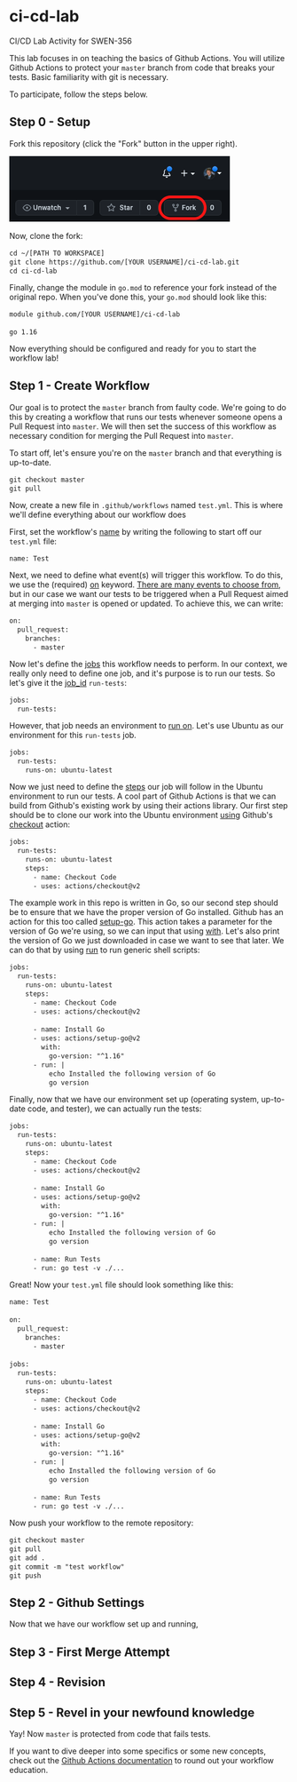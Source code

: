 # ci-cd-lab
CI/CD Lab Activity for SWEN-356

This lab focuses in on teaching the basics of Github Actions. You will utilize Github Actions to protect your `master` branch from code that breaks your tests. Basic familiarity with git is necessary. 

To participate, follow the steps below.

## Step 0 - Setup
Fork this repository (click the "Fork" button in the upper right). 

![Fork button](./fork.png)

Now, clone the fork:

```
cd ~/[PATH TO WORKSPACE]
git clone https://github.com/[YOUR USERNAME]/ci-cd-lab.git
cd ci-cd-lab
```

Finally, change the module in `go.mod` to reference your fork instead of the original repo. When you've done this, your `go.mod` should look like this: 
```
module github.com/[YOUR USERNAME]/ci-cd-lab

go 1.16
```

Now everything should be configured and ready for you to start the workflow lab!

## Step 1 - Create Workflow
Our goal is to protect the `master` branch from faulty code. We're going to do this by creating a workflow that runs our tests whenever someone opens a Pull Request into `master`. We will then set the success of this workflow as necessary condition for merging the Pull Request into `master`.

To start off, let's ensure you're on the `master` branch and that everything is up-to-date.

```
git checkout master
git pull
```

Now, create a new file in `.github/workflows` named `test.yml`. This is where we'll define everything about our workflow does

First, set the workflow's [name](https://docs.github.com/en/actions/reference/workflow-syntax-for-github-actions#name) by writing the following to start off our `test.yml` file:
```
name: Test
```

Next, we need to define what event(s) will trigger this workflow. To do this, we use the (required) [on](https://docs.github.com/en/actions/reference/workflow-syntax-for-github-actions#on) keyword. [There are many events to choose from](https://docs.github.com/en/actions/reference/events-that-trigger-workflows), but in our case we want our tests to be triggered when a Pull Request aimed at merging into `master` is opened or updated. To achieve this, we can write:
```
on:
  pull_request:
    branches:
      - master
```

Now let's define the [jobs](https://docs.github.com/en/actions/reference/workflow-syntax-for-github-actions#jobs) this workflow needs to perform. In our context, we really only need to define one job, and it's purpose is to run our tests. So let's give it the [job_id](https://docs.github.com/en/actions/reference/workflow-syntax-for-github-actions#jobsjob_id) `run-tests`:
```
jobs:
  run-tests:
```

However, that job needs an environment to [run on](https://docs.github.com/en/actions/reference/workflow-syntax-for-github-actions#jobsjob_idruns-on). Let's use Ubuntu as our environment for this `run-tests` job.
```
jobs:
  run-tests:
    runs-on: ubuntu-latest
```

Now we just need to define the [steps](https://docs.github.com/en/actions/reference/workflow-syntax-for-github-actions#jobsjob_idsteps) our job will follow in the Ubuntu environment to run our tests. A cool part of Github Actions is that we can build from Github's existing work by using their actions library. Our first step should be to clone our work into the Ubuntu environment [using](https://docs.github.com/en/actions/reference/workflow-syntax-for-github-actions#jobsjob_idstepsuses) Github's [checkout](https://github.com/actions/checkout) action:
```
jobs:
  run-tests:
    runs-on: ubuntu-latest
    steps:
      - name: Checkout Code
      - uses: actions/checkout@v2
```

The example work in this repo is written in Go, so our second step should be to ensure that we have the proper version of Go installed. Github has an action for this too called [setup-go](https://github.com/actions/setup-go). This action takes a parameter for the version of Go we're using, so we can input that using [with](https://docs.github.com/en/actions/reference/workflow-syntax-for-github-actions#jobsjob_idstepswith). Let's also print the version of Go we just downloaded in case we want to see that later. We can do that by using [run](https://docs.github.com/en/actions/reference/workflow-syntax-for-github-actions#jobsjob_idstepsrun) to run generic shell scripts:
```
jobs:
  run-tests:
    runs-on: ubuntu-latest
    steps:
      - name: Checkout Code
      - uses: actions/checkout@v2

      - name: Install Go
      - uses: actions/setup-go@v2
        with:
          go-version: "^1.16"
      - run: |
          echo Installed the following version of Go
          go version
```

Finally, now that we have our environment set up (operating system, up-to-date code, and tester), we can actually run the tests:
```
jobs:
  run-tests:
    runs-on: ubuntu-latest
    steps:
      - name: Checkout Code
      - uses: actions/checkout@v2

      - name: Install Go
      - uses: actions/setup-go@v2
        with:
          go-version: "^1.16"
      - run: |
          echo Installed the following version of Go
          go version

      - name: Run Tests
      - run: go test -v ./...
```

Great! Now your `test.yml` file should look something like this:
```
name: Test

on:
  pull_request:
    branches:
      - master

jobs:
  run-tests:
    runs-on: ubuntu-latest
    steps:
      - name: Checkout Code
      - uses: actions/checkout@v2

      - name: Install Go
      - uses: actions/setup-go@v2
        with:
          go-version: "^1.16"
      - run: |
          echo Installed the following version of Go
          go version

      - name: Run Tests
      - run: go test -v ./...
```

Now push your workflow to the remote repository:
```
git checkout master
git pull
git add .
git commit -m "test workflow"
git push
```

## Step 2 - Github Settings
Now that we have our workflow set up and running, 


## Step 3 - First Merge Attempt


## Step 4 - Revision


## Step 5 - Revel in your newfound knowledge
Yay! Now `master` is protected from code that fails tests. 

If you want to dive deeper into some specifics or some new concepts, check out the [Github Actions documentation](https://docs.github.com/en/actions) to round out your workflow education.